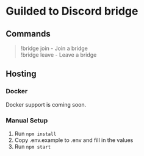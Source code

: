# Guilded to Discord bridge

## Commands

> !bridge join <bridgeID> - Join a bridge  
> !bridge leave <bridgeID> - Leave a bridge

## Hosting

### Docker

Docker support is coming soon.

### Manual Setup

1. Run `npm install`
2. Copy .env.example to .env and fill in the values
3. Run `npm start`